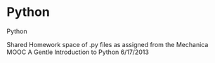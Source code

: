 Python
======

Python

Shared Homework space of .py files as assigned from the
Mechanica MOOC A Gentle Introduction to Python 6/17/2013
